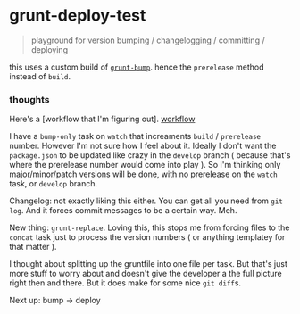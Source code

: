 # grunt-deploy-test

> playground for version bumping / changelogging / committing / deploying

this uses a custom build of [`grunt-bump`](https://github.com/kuatsure/grunt-bump). hence the `prerelease` method instead of `build`.

### thoughts

Here's a [workflow that I'm figuring out]. [workflow](http://d.pr/i/Czor)

I have a `bump-only` task on `watch` that increaments `build` / `prerelease` number. However I'm not sure how I feel about it. Ideally I don't want the `package.json` to be updated like crazy in the `develop` branch ( because that's where the prerelease number would come into play ). So I'm thinking only major/minor/patch versions will be done, with no prerelease on the `watch` task, or `develop` branch.

Changelog: not exactly liking this either. You can get all you need from `git log`. And it forces commit messages to be a certain way. Meh.

New thing: `grunt-replace`. Loving this, this stops me from forcing files to the `concat` task just to process the version numbers ( or anything templatey for that matter ).

I thought about splitting up the gruntfile into one file per task. But that's just more stuff to worry about and doesn't give the developer a the full picture right then and there. But it does make for some nice `git diff`s.

Next up: bump -> deploy

